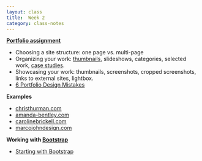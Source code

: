```yaml
---
layout: class
title:  Week 2
category: class-notes
---
```

[**Portfolio assignment**]({{site.url}}{{site.baseurl}}/assignments/portfolio)

- Choosing a site structure: one page vs. multi-page
- Organizing your work: [thumbnails](http://cargocollective.com/fringefocus), slideshows, categories, selected work, [case studies](http://haraldurthorleifsson.com/).
- Showcasing your work: thumbnails, screenshots, cropped screenshots, links to external sites, lightbox.
- [6 Portfolio Design Mistakes](http://designshack.net/articles/business-articles/6-portfolio-design-mistakes-that-drive-me-nuts/)

**Examples**
- [christhurman.com](http://www.christhurman.com)
- [amanda-bentley.com](http://www.amanda-bentley.com)
- [carolinebrickell.com](http://www.carolinebrickell.com)
- [marcojohndesign.com](http://www.marcojohndesign.com/index.html)

**Working with [Bootstrap](http://getbootstrap.com/)**
- [Starting with Bootstrap](http://revitalk.com/mmp460/category/bootstrap)
